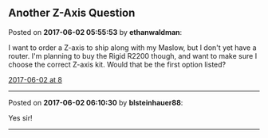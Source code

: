 ## Another Z-Axis Question
Posted on **2017-06-02 05:55:53** by **ethanwaldman**:

I want to order a Z-axis to ship along with my Maslow, but I don't yet have a router. I'm planning to buy the Rigid R2200 though, and want to make sure I choose the correct Z-axis kit. Would that be the first option listed?



 [2017-06-02 at 8](../../images/ge/km/gekm_20170602at8.55am.png.jpg)

---

Posted on **2017-06-02 06:10:30** by **blsteinhauer88**:

Yes sir!

---

